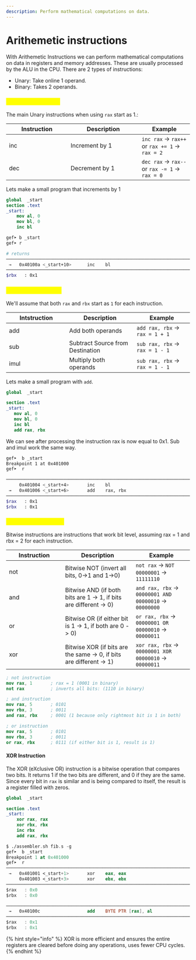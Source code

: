 ```yaml
---
description: Perform mathematical computations on data.
---
```


# Arithemetic instructions

With Arithemetic Instructions we can perform mathematical computations on data in registers and memory addresses. These are usually processed by the ALU in the CPU. There are 2 types of instructions:

* Unary: Take online 1 operand.
* Binary: Takes 2 operands.

### <mark style="color:yellow;">Unary instructions</mark>

The main Unary instructions when using `rax` start as 1.:

<table><thead><tr><th width="153">Instruction</th><th width="179">Description</th><th>Example</th></tr></thead><tbody><tr><td>inc</td><td>Increment by 1</td><td><code>inc rax</code> -> <code>rax++</code> or <code>rax += 1</code> -> <code>rax = 2</code></td></tr><tr><td>dec</td><td>Decrement by 1</td><td><code>dec rax</code> -> <code>rax--</code> or <code>rax -= 1</code> -> <code>rax = 0</code></td></tr></tbody></table>

Lets make a small program that increments by 1

```nasm
global  _start
section .text
_start:
    mov al, 0
    mov bl, 0
    inc bl        
```

```bash
gef➤ b _start
gef➤ r

# returns 
─────────────────────────────────────────────────────────────────────────────────── code:x86:64 ────
 →   0x40100a <_start+10>      inc    bl
───────────────────────────────────────────────────────────────────────────────────── registers ────
$rbx   : 0x1           
```

### <mark style="color:yellow;">Binary instructions</mark>

We'll assume that both `rax` and `rbx` start as `1` for each instruction.

<table><thead><tr><th width="149">Intstruction</th><th>Description</th><th>Example</th></tr></thead><tbody><tr><td>add</td><td>Add both operands</td><td><code>add rax, rbx</code> -> <code>rax = 1 + 1</code> </td></tr><tr><td>sub</td><td>Subtract Source from Destination </td><td><code>sub rax, rbx</code> -> <code>rax = 1 - 1</code> </td></tr><tr><td>imul</td><td>Multiply both operands</td><td><code>sub rax, rbx</code> -> <code>rax = 1 - 1</code> </td></tr></tbody></table>

Lets make a small program with `add`.

```nasm
global  _start

section .text
_start:
   mov al, 0
   mov bl, 0
   inc bl
   add rax, rbx
```

We can see after processing the instruction rax is now equal to 0x1. Sub and imul work the same way.

```bash
gef➤  b _start
Breakpoint 1 at 0x401000
gef➤  r

─────────────────────────────────────────────────────────────────────────────────── code:x86:64 ────
     0x401004 <_start+4>       inc    bl
 →   0x401006 <_start+6>       add    rax, rbx
───────────────────────────────────────────────────────────────────────────────────── registers ────
$rax   : 0x1
$rbx   : 0x1
```

### <mark style="color:yellow;">Bitwise instructions</mark>

Bitwise instructions are instructions that work bit level, assuming rax = 1 and rbx = 2 for each instruction.

<table><thead><tr><th width="138">Instruction</th><th>Description</th><th>Example</th></tr></thead><tbody><tr><td>not</td><td>Bitwise NOT (invert all bits, 0->1 and 1->0)</td><td><code>not rax</code> -> <code>NOT 00000001</code> -> <code>11111110</code></td></tr><tr><td>and</td><td>Bitwise AND (if both bits are 1 -> 1, if bits are different -> 0)</td><td><code>and rax, rbx</code> -> <code>00000001 AND 00000010</code> -> <code>00000000</code></td></tr><tr><td>or</td><td>Bitwise OR (if either bit is 1 -> 1, if both are 0 -> 0)</td><td><code>or rax, rbx</code> -> <code>00000001 OR 00000010</code> -> <code>00000011</code></td></tr><tr><td>xor</td><td>Bitwise XOR (if bits are the same -> 0, if bits are different -> 1)</td><td><code>xor rax, rbx</code> -> <code>00000001 XOR 00000010</code> -> <code>00000011</code></td></tr></tbody></table>

```nasm
; not instruction
mov rax, 1       ; rax = 1 (0001 in binary)
not rax          ; inverts all bits: (1110 in binary)

; and instruction
mov rax, 5       ; 0101
mov rbx, 3       ; 0011
and rax, rbx     ; 0001 (1 because only rightmost bit is 1 in both)

; or instruction
mov rax, 5       ; 0101
mov rbx, 3       ; 0011
or rax, rbx      ; 0111 (if either bit is 1, result is 1)
```

#### XOR Instruction

The XOR (eXclusive OR) instruction is a bitwise operation that compares two bits. It returns 1 if the two bits are different, and 0 if they are the same. Since every bit in `rax` is similar and is being compared to itself, the result is a register filled with zeros.

```nasm
global  _start

section .text
_start:
    xor rax, rax
    xor rbx, rbx
    inc rbx
    add rax, rbx
```

```nasm
$ ./assembler.sh fib.s -g
gef➤  b _start
Breakpoint 1 at 0x401000
gef➤  r
─────────────────────────────────────────────────────────────────────────────────── code:x86:64 ────
 →   0x401001 <_start+1>       xor    eax, eax
     0x401003 <_start+3>       xor    ebx, ebx
───────────────────────────────────────────────────────────────────────────────────── registers ────
$rax   : 0x0
$rbx   : 0x0

─────────────────────────────────────────────────────────────────────────────────── code:x86:64 ────
 →   0x40100c                  add    BYTE PTR [rax], al
───────────────────────────────────────────────────────────────────────────────────── registers ────
$rax   : 0x1
$rbx   : 0x1
```

{% hint style="info" %}
XOR is more efficient and ensures the entire registers are cleared before doing any operations, uses fewer CPU cycles.
{% endhint %}



